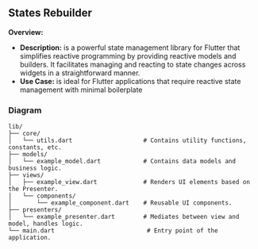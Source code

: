## States Rebuilder

**Overview:**

- **Description:** is a powerful state management library for Flutter that simplifies reactive programming by providing reactive models and builders. It facilitates managing and reacting to state changes across widgets in a straightforward manner.
- **Use Case:** is ideal for Flutter applications that require reactive state management with minimal boilerplate

### Diagram

```
lib/
├── core/
│   └── utils.dart                    # Contains utility functions, constants, etc.
├── models/
│   └── example_model.dart            # Contains data models and business logic.
├── views/
│   ├── example_view.dart             # Renders UI elements based on the Presenter.
│   └── components/
│       └── example_component.dart    # Reusable UI components.
├── presenters/
│   └── example_presenter.dart        # Mediates between view and model, handles logic.
└── main.dart                          # Entry point of the application.

```
